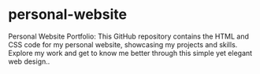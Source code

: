 # personal-website
Personal Website Portfolio: This GitHub repository contains the HTML and CSS code for my personal website, showcasing my projects and skills. Explore my work and get to know me better through this simple yet elegant web design..
